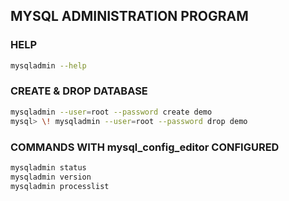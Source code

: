## MYSQL ADMINISTRATION PROGRAM

### HELP
```sh
mysqladmin --help
```

### CREATE & DROP DATABASE 
```sh
mysqladmin --user=root --password create demo
mysql> \! mysqladmin --user=root --password drop demo
```

### COMMANDS WITH mysql_config_editor CONFIGURED
```sh
mysqladmin status
mysqladmin version
mysqladmin processlist
```
